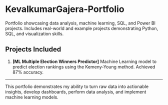 # KevalkumarGajera-Portfolio
Portfolio showcasing data analysis, machine learning, SQL, and Power BI projects. Includes real-world and example projects demonstrating Python, SQL, and visualization skills.


## Projects Included

1. **[ML Multiple Election Winners Predictor]**
   Machine Learning model to predict election rankings using the Kemeny-Young method. Achieved 87% accuracy.

---

This portfolio demonstrates my ability to turn raw data into actionable insights, develop dashboards, perform data analysis, and implement machine learning models.  
